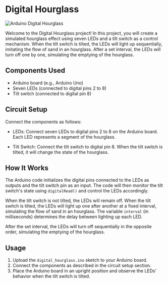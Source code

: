 # Digital Hourglass

![Arduino Digital Hourglass](https://example.com/path/to/digital_hourglass_image.png)

Welcome to the Digital Hourglass project! In this project, you will create a simulated hourglass effect using seven LEDs and a tilt switch as a control mechanism. When the tilt switch is tilted, the LEDs will light up sequentially, imitating the flow of sand in an hourglass. After a set interval, the LEDs will turn off one by one, simulating the emptying of the hourglass.

## Components Used

- Arduino board (e.g., Arduino Uno)
- Seven LEDs (connected to digital pins 2 to 8)
- Tilt switch (connected to digital pin 8)

## Circuit Setup

Connect the components as follows:

- LEDs: Connect seven LEDs to digital pins 2 to 8 on the Arduino board. Each LED represents a segment of the hourglass.

- Tilt Switch: Connect the tilt switch to digital pin 8. When the tilt switch is tilted, it will change the state of the hourglass.

## How It Works

The Arduino code initializes the digital pins connected to the LEDs as outputs and the tilt switch pin as an input. The code will then monitor the tilt switch's state using `digitalRead()` and control the LEDs accordingly.

When the tilt switch is not tilted, the LEDs will remain off. When the tilt switch is tilted, the LEDs will light up one after another at a fixed interval, simulating the flow of sand in an hourglass. The variable `interval` (in milliseconds) determines the delay between lighting up each LED.

After the set interval, the LEDs will turn off sequentially in the opposite order, simulating the emptying of the hourglass.

## Usage

1. Upload the `digital_hourglass.ino` sketch to your Arduino board.
2. Connect the components as described in the circuit setup section.
3. Place the Arduino board in an upright position and observe the LEDs' behavior when the tilt switch is tilted.